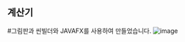 ## 계산기
#그림판과 씬빌더와 JAVAFX를 사용하여 만들었습니다.
![image](https://user-images.githubusercontent.com/88232976/141968051-8ccf79c3-81e3-4d89-8b21-84a338f01cf2.png)

